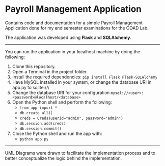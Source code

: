 # Payroll Management Application

Contains code and documentation for a simple Payroll Management Application done for my end semester examinations for the OOAD Lab.

The application was developed using **Flask** and **SQLAlchemy**.

---

You can run the application in your localhost machine by doing the following:

1. Clone this repository.
2. Open a Terminal in the project folder.
3. Install the required dependencies: ` pip install Flask Flask-SQLAlchemy `
4. Have MySQL installed in your system, or change the database URI in app.py to sqlite:///
5. Change the database URI for your configuration ` mysql://<user>:<password>@localhost/<database> `
6. Open the Python shell and perform the following: 
    - ` from app import * `
    - ` db.create_all() `
    - ` creds = Creds(userid="admin", password="admin") `
    - ` db.session.add(creds) `
    - ` db.session.commit() `
7. Close the Python shell and run the app with:
    - ` python app.py `

---

UML Diagrams were drawn to facilitate the implementation process and to better conceptualize the logic behind the implementation.
